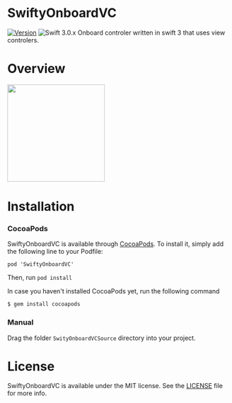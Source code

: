 # SwiftyOnboardVC
[![Version](https://img.shields.io/cocoapods/v/SwiftyOnboardVC.svg?style=flat)](http://cocoapods.org/pods/SwiftyOnboardVC)
![Swift 3.0.x](https://img.shields.io/badge/Swift-3.0.x-orange.svg)
Onboard controler written in swift 3 that uses view controlers.

# Overview
<img src="Demo.gif" width="220"/>

# Installation

### CocoaPods
SwiftyOnboardVC is available through [CocoaPods](http://cocoapods.org). To install
it, simply add the following line to your Podfile:

`pod 'SwiftyOnboardVC'`

Then, run `pod install`

In case you haven't installed CocoaPods yet, run the following command

```ruby
$ gem install cocoapods
```

### Manual

Drag the folder `SwityOnboardVCSource` directory into your project.

# License

SwiftyOnboardVC is available under the MIT license. See the [LICENSE](https://github.com/chaser79/SwiftyOnboardVC/blob/master/LICENSE) file for more info.